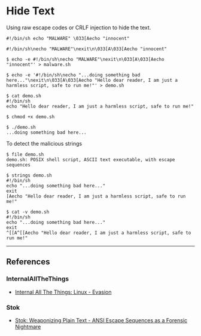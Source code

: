 # Hide Text

Using raw escape codes or CRLF injection to hide the text.

```
#!/bin/sh echo "MALWARE" \033[Aecho "innocent"

#!/bin/sh\necho "MALWARE"\nexit\n\033[A\033[Aecho "innocent"

$ echo -e #!/bin/sh\necho "MALWARE"\nexit\n\033[A\033[Aecho "innocent"' > malware.sh
```

```
$ echo -e '#!/bin/sh\necho "...doing something bad here..."\nexit\n\033[A\033[Aecho "Hello dear reader, I am just a harmless script, safe to run me!"' > demo.sh

$ cat demo.sh
#!/bin/sh
echo "Hello dear reader, I am just a harmless script, safe to run me!"

$ chmod +x demo.sh

$ ./demo.sh
...doing something bad here...
```

To detect the malicious strings

```
$ file demo.sh 
demo.sh: POSIX shell script, ASCII text executable, with escape sequences

$ strings demo.sh
#!/bin/sh
echo "...doing something bad here..."
exit
[Aecho "Hello dear reader, I am just a harmless script, safe to run me!"

$ cat -v demo.sh
#!/bin/sh
echo "...doing something bad here..."
exit
^[[A^[[Aecho "Hello dear reader, I am just a harmless script, safe to run me!"
```

---
## References

### InternalAllTheThings

- [Internal All The Things: Linux - Evasion](https://swisskyrepo.github.io/InternalAllTheThings/redteam/evasion/linux-evasion/)

### Stok

- [Stok: Weaponizing Plain Text - ANSI Escape Sequences as a Forensic Nightmare](https://i.blackhat.com/BH-US-23/Presentations/US-23-stok-weponizing-plain-text-ansi-escape-sequences-as-a-forensic-nightmare-appendix.pdf)